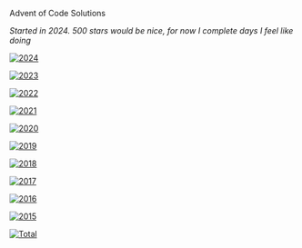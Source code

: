Advent of Code Solutions

*Started in 2024. 500 stars would be nice, for now I complete days I feel like doing*

[![2024](https://img.shields.io/badge/2024-50*-green)](https://adventofcode.com/)

[![2023](https://img.shields.io/badge/2023-33*-yellow)](https://adventofcode.com/)

[![2022](https://img.shields.io/badge/2022-12*-yellow)](https://adventofcode.com/)

[![2021](https://img.shields.io/badge/2021-5*-yellow)](https://adventofcode.com/)

[![2020](https://img.shields.io/badge/2020-0*-red)](https://adventofcode.com/)

[![2019](https://img.shields.io/badge/2019-43*-yellow)](https://adventofcode.com/)

[![2018](https://img.shields.io/badge/2018-0*-red)](https://adventofcode.com/)

[![2017](https://img.shields.io/badge/2017-0*-red)](https://adventofcode.com/)

[![2016](https://img.shields.io/badge/2016-0*-red)](https://adventofcode.com/)

[![2015](https://img.shields.io/badge/2015-0*-red)](https://adventofcode.com/)

[![Total](https://img.shields.io/badge/Total*-120*-yellow)](https://adventofcode.com/)
